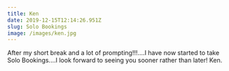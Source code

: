 ```yaml
---
title: Ken
date: 2019-12-15T12:14:26.951Z
slug: Solo Bookings
image: /images/ken.jpg
---
```

After my short break and a lot of prompting!!!....I have now started to take Solo Bookings....I look forward to seeing you sooner rather than later! Ken.
